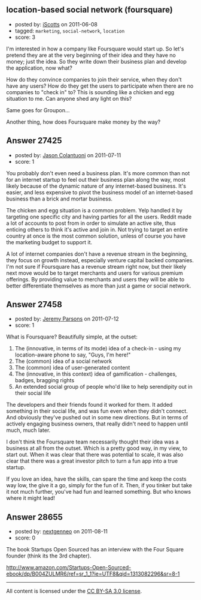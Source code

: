 ## location-based social network (foursquare)

- posted by: [iScotts](https://stackexchange.com/users/-1/10904-iscotts) on 2011-06-08
- tagged: `marketing`, `social-network`, `location`
- score: 3

I'm interested in how a company like Foursquare would start up. So let's pretend they are at the very beginning of their idea and they have no money; just the idea. So they write down their business plan and develop the application, now what?

How do they convince companies to join their service, when they don't have any users? How do they get the users to participate when there are no companies to "check in" to? This is sounding like a chicken and egg situation to me. Can anyone shed any light on this?

Same goes for Groupon...

Another thing, how does Foursquare make money by the way?


## Answer 27425

- posted by: [Jason Colantuoni](https://stackexchange.com/users/-1/7934-jason-colantuoni) on 2011-07-11
- score: 1

You probably don't even need a business plan. It's more common than not for an internet startup to feel out their business plan along the way, most likely because of the dynamic nature of any internet-based business. It's easier, and less expensive to pivot the business model of an internet-based business than a brick and mortar business.

The chicken and egg situation is a common problem. Yelp handled it by targeting one specific city and having parties for all the users. Reddit made a lot of accounts to post from in order to simulate an active site, thus enticing others to think it's active and join in. Not trying to target an entire country at once is the most common solution, unless of course you have the marketing budget to support it.

A lot of internet companies don't have a revenue stream in the beginning, they focus on growth instead, especially venture capital backed companies. I'm not sure if Foursquare has a revenue stream right now, but their likely next move would be to target merchants and users for various premium offerings. By providing value to merchants and users they will be able to better differentiate themselves as more than just a game or social network.


## Answer 27458

- posted by: [Jeremy Parsons](https://stackexchange.com/users/-1/4291-jeremy-parsons) on 2011-07-12
- score: 1

What is Foursquare? Beautifully simple, at the outset:

 1. The (innovative, in terms of its mode) idea of a check-in - using my location-aware phone to say, "Guys, I'm here!"
 2. The (common) idea of a social network
 3. The (common) idea of user-generated content
 3. The (innovative, in this context) idea of gamification - challenges, badges, bragging rights
 4. An extended social group of people who'd like to help serendipity out in their social life

The developers and their friends found it worked for them. It added something in their social life, and was fun even when they didn't connect. And obviously they've pushed out in some new directions. But in terms of actively engaging business owners, that really didn't need to happen until much, much later.

I don't think the Foursquare team necessarily thought their idea was a business at all from the outset. Which is a pretty good way, in my view, to start out. When it was clear that there was potential to scale, it was also clear that there was a great investor pitch to turn a fun app into a true startup.

If you love an idea, have the skills, can spare the time and keep the costs way low, the give it a go, simply for the fun of it. Then, if you tinker but take it not much further, you've had fun and learned something. But who knows where it might lead!


## Answer 28655

- posted by: [nextgenneo](https://stackexchange.com/users/-1/5085-nextgenneo) on 2011-08-11
- score: 0

The book Startups Open Sourced has an interview with the Four Square founder (think its the 3rd chapter).

http://www.amazon.com/Startups-Open-Sourced-ebook/dp/B004ZULMR6/ref=sr_1_1?ie=UTF8&qid=1313082296&sr=8-1





---

All content is licensed under the [CC BY-SA 3.0 license](https://creativecommons.org/licenses/by-sa/3.0/).
